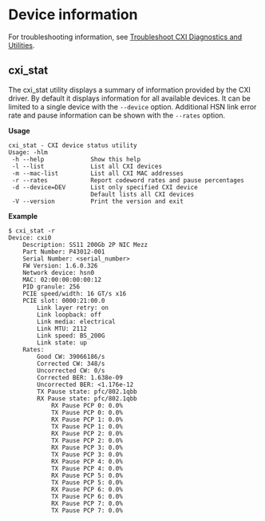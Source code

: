 
# Device information

For troubleshooting information, see [Troubleshoot CXI Diagnostics and Utilities](Cannot_reach_server.md#cannot-reach-server).

## cxi_stat

The cxi_stat utility displays a summary of information provided by the CXI
driver. By default it displays information for all available devices. It can be
limited to a single device with the `--device` option. Additional HSN link error
rate and pause information can be shown with the `--rates` option.

**Usage**

```screen
cxi_stat - CXI device status utility
Usage: -hlm
 -h --help             Show this help
 -l --list             List all CXI devices
 -m --mac-list         List all CXI MAC addresses
 -r --rates            Report codeword rates and pause percentages
 -d --device=DEV       List only specified CXI device
                       Default lists all CXI devices
 -V --version          Print the version and exit
```

**Example**

```screen
$ cxi_stat -r
Device: cxi0
    Description: SS11 200Gb 2P NIC Mezz
    Part Number: P43012-001
    Serial Number: <serial_number>
    FW Version: 1.6.0.326
    Network device: hsn0
    MAC: 02:00:00:00:00:12
    PID granule: 256
    PCIE speed/width: 16 GT/s x16
    PCIE slot: 0000:21:00.0
        Link layer retry: on
        Link loopback: off
        Link media: electrical
        Link MTU: 2112
        Link speed: BS_200G
        Link state: up
    Rates:
        Good CW: 39066186/s
        Corrected CW: 348/s
        Uncorrected CW: 0/s
        Corrected BER: 1.638e-09
        Uncorrected BER: <1.176e-12
        TX Pause state: pfc/802.1qbb
        RX Pause state: pfc/802.1qbb
            RX Pause PCP 0: 0.0%
            TX Pause PCP 0: 0.0%
            RX Pause PCP 1: 0.0%
            TX Pause PCP 1: 0.0%
            RX Pause PCP 2: 0.0%
            TX Pause PCP 2: 0.0%
            RX Pause PCP 3: 0.0%
            TX Pause PCP 3: 0.0%
            RX Pause PCP 4: 0.0%
            TX Pause PCP 4: 0.0%
            RX Pause PCP 5: 0.0%
            TX Pause PCP 5: 0.0%
            RX Pause PCP 6: 0.0%
            TX Pause PCP 6: 0.0%
            RX Pause PCP 7: 0.0%
            TX Pause PCP 7: 0.0%
```
